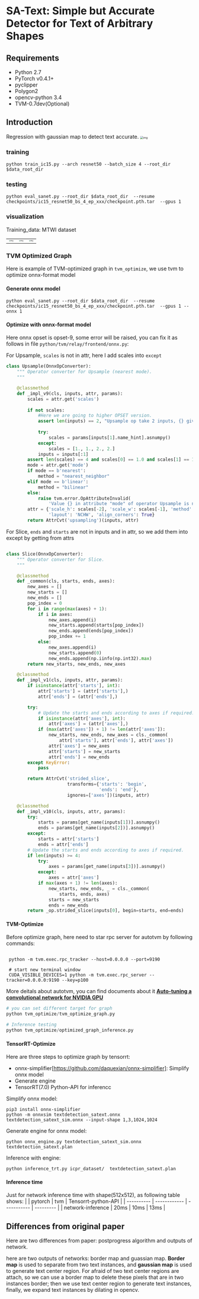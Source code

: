 # SA-Text: Simple but Accurate Detector for Text of Arbitrary Shapes

## Requirements
* Python 2.7
* PyTorch v0.4.1+
* pyclipper
* Polygon2
* opencv-python 3.4
* TVM-0.7dev(Optional)

## Introduction

Regression with gaussian map to detect text accurate.
<img src="figure/WX20200214-220416@2x.png" alt="img" style="zoom:50%;" />

### training

```shell
python train_ic15.py --arch resnet50 --batch_size 4 --root_dir $data_root_dir  
```

### testing

```shell
python eval_sanet.py --root_dir $data_root_dir  --resume checkpoints/ic15_resnet50_bs_4_ep_xxx/checkpoint.pth.tar  --gpus 1
```

### visualization

Training_data: MTWI dataset

|                                                              |                                                        |                                                        |
| ------------------------------------------------------------ | :----------------------------------------------------: | ------------------------------------------------------ |
| <img src="figure/1.png" alt="img" style="zoom:25%;" />| <img src="figure/2.png" alt="img" style="zoom:25%;" /> | <img src="figure/3.png" alt="img" style="zoom:25%;" /> |


### TVM Optimized Graph
Here is example of TVM-optimized graph in `tvm_optimize`, we use tvm to optimize onnx-format model

#### Generate onnx model

```
python eval_sanet.py --root_dir $data_root_dir  --resume checkpoints/ic15_resnet50_bs_4_ep_xxx/checkpoint.pth.tar  --gpus 1 --onnx 1
```

#### Optimize with onnx-format model
Here onnx opset is opset-9, some error will be raised, you can fix it as follows in file `python/tvm/relay/frontend/onnx.py`:

For Upsample, `scales` is not in attr, here I add scales into `except`
```python
class Upsample(OnnxOpConverter):
    """ Operator converter for Upsample (nearest mode).
    """

    @classmethod
    def _impl_v9(cls, inputs, attr, params):
        scales = attr.get('scales')
        
        if not scales:
            #Here we are going to higher OPSET version.
            assert len(inputs) == 2, "Upsample op take 2 inputs, {} given".format(len(inputs))
            
            try:
                scales = params[inputs[1].name_hint].asnumpy()
            except:
                scales = [1., 1., 2., 2.]
            inputs = inputs[:1]
        assert len(scales) == 4 and scales[0] == 1.0 and scales[1] == 1.0
        mode = attr.get('mode')
        if mode == b'nearest':
            method = "nearest_neighbor"
        elif mode == b'linear':
            method = "bilinear"
        else:
            raise tvm.error.OpAttributeInvalid(
                'Value {} in attribute "mode" of operator Upsample is not valid.'.format(mode))
        attr = {'scale_h': scales[-2], 'scale_w': scales[-1], 'method': method,
                'layout': 'NCHW', 'align_corners': True}
        return AttrCvt('upsampling')(inputs, attr)

```

For Slice, `ends` and `starts` are not in inputs and in attr, so we add them into except by getting from attrs
```python

class Slice(OnnxOpConverter):
    """ Operator converter for Slice.
    """

    @classmethod
    def _common(cls, starts, ends, axes):
        new_axes = []
        new_starts = []
        new_ends = []
        pop_index = 0
        for i in range(max(axes) + 1):
            if i in axes:
                new_axes.append(i)
                new_starts.append(starts[pop_index])
                new_ends.append(ends[pop_index])
                pop_index += 1
            else:
                new_axes.append(i)
                new_starts.append(0)
                new_ends.append(np.iinfo(np.int32).max)
        return new_starts, new_ends, new_axes

    @classmethod
    def _impl_v1(cls, inputs, attr, params):
        if isinstance(attr['starts'], int):
            attr['starts'] = (attr['starts'],)
            attr['ends'] = (attr['ends'],)

        try:
            # Update the starts and ends according to axes if required.
            if isinstance(attr['axes'], int):
                attr['axes'] = (attr['axes'],)
            if (max(attr['axes']) + 1) != len(attr['axes']):
                new_starts, new_ends, new_axes = cls._common(
                    attr['starts'], attr['ends'], attr['axes'])
                attr['axes'] = new_axes
                attr['starts'] = new_starts
                attr['ends'] = new_ends
        except KeyError:
            pass

        return AttrCvt('strided_slice',
                       transforms={'starts': 'begin',
                                   'ends': 'end'},
                       ignores=['axes'])(inputs, attr)

    @classmethod
    def _impl_v10(cls, inputs, attr, params):
        try:
            starts = params[get_name(inputs[1])].asnumpy()
            ends = params[get_name(inputs[2])].asnumpy()
        except:
            starts = attr['starts']
            ends = attr['ends']
        # Update the starts and ends according to axes if required.
        if len(inputs) >= 4:
            try:
                axes = params[get_name(inputs[3])].asnumpy()
            except:
                axes = attr['axes']
            if max(axes + 1) != len(axes):
                new_starts, new_ends, _ = cls._common(
                    starts, ends, axes)
                starts = new_starts
                ends = new_ends
        return _op.strided_slice(inputs[0], begin=starts, end=ends)
```

#### TVM-Optimize
Before optimize graph, here need to star rpc server for autotvm by following commands:
```shell

 python -m tvm.exec.rpc_tracker --host=0.0.0.0 --port=9190 
 
 # start new terminal window
 CUDA_VISIBLE_DEVICES=1 python -m tvm.exec.rpc_server --tracker=0.0.0.0:9190 --key=p100
```
More deitals about autotvm, you can find documents about it [**Auto-tuning a convolutional network for NVIDIA GPU**](https://docs.tvm.ai/tutorials/autotvm/tune_relay_cuda.html)
```python
# you can set different target for graph
python tvm_optimize/tvm_optimize_graph.py
```

```python
# Inference testing
python tvm_optimize/optimized_graph_inference.py
```

#### TensorRT-Optimize
Here are three steps to optimize graph by tensorrt:
- onnx-simplifier[https://github.com/daquexian/onnx-simplifier]: Simplify onnx model
- Generate engine 
- TensorRT(7.0) Python-API for inferencc

Simplify onnx model:
```
pip3 install onnx-simplifier
python -m onnxsim textdetection_satext.onnx textdetection_satext_sim.onnx --input-shape 1,3,1024,1024
```
Generate engine for onnx model:
```
python onnx_engine.py textdetection_satext_sim.onnx textdetection_satext.plan
```
Inference with engine:
```
python inference_trt.py icpr_dataset/  textdetection_satext.plan
```
#### Inference time
Just for network inference time with shape(512x512), as following table shows:
|  | pytorch | tvm | Tensorrt-python-API |
| ---------- | ------------ | ----------- | --------- |
| network-inference | 20ms | 10ms | 13ms |


## Differences from original paper

Here are two differences from paper: postprogress algorithm and outputs of network.

here are two outputs of networks: border map and guassian map. **Border map** is used to separate from two text instances, and **gaussian map** is used to generate text center region. For afraid of two text center regions are attach, so we can use a border map to delete these pixels that are in two instances border; then we use text center region to generate text instances, finally, we expand text instances by dilating in opencv.

